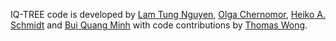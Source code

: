 IQ-TREE code is developed by [Lam Tung Nguyen](https://scholar.google.com/citations?user=TQx3GV8AAAAJ), [Olga Chernomor](https://scholar.google.com/citations?user=28f0gdQAAAAJ), [Heiko A. Schmidt](https://scholar.google.com/citations?user=8lFCw7IAAAAJ) and [Bui Quang Minh](https://scholar.google.com/citations?user=UI0xN_QAAAAJ) with code contributions by [Thomas Wong](https://scholar.google.com/citations?user=zZT0fKUAAAAJ).
